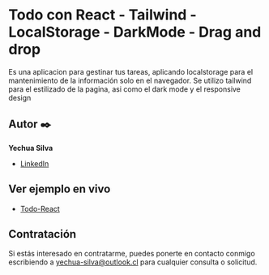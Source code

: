 # Todo con React - Tailwind - LocalStorage - DarkMode - Drag and drop

Es una aplicacion para gestinar tus tareas, aplicando localstorage para el mantenimiento de la información solo en el navegador. Se utilizo tailwind para el estilizado de la pagina, asi como el dark mode y el responsive design

## Autor ✒️

**Yechua Silva**

- [LinkedIn](https://www.linkedin.com/in/yechua-silva/)

## Ver ejemplo en vivo

- [Todo-React](https://cotizador-prestamos-react-yechua.netlify.app/)

## Contratación

Si estás interesado en contratarme, puedes ponerte en contacto conmigo escribiendo a yechua-silva@outlook.cl para cualquier consulta o solicitud.
